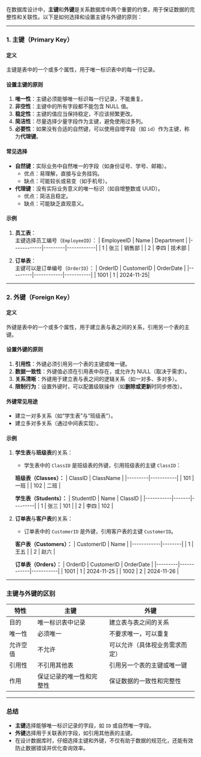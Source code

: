 在数据库设计中，**主键**和**外键**是关系数据库中两个重要的约束，用于保证数据的完整性和关联性。以下是如何选择和设置主键与外键的原则：

---

### **1. 主键（Primary Key）**
#### 定义
主键是表中的一个或多个属性，用于唯一标识表中的每一行记录。

#### 设置主键的原则
1. **唯一性**：主键必须能够唯一标识每一行记录，不能重复。
2. **非空性**：主键中的所有字段都不能包含 NULL 值。
3. **稳定性**：主键的值应当保持稳定，不应该频繁更改。
4. **简洁性**：尽量选择少量字段作为主键，避免使用过多列。
5. **必要性**：如果没有合适的自然键，可以使用自增字段（如 `id`）作为主键，称为**代理键**。

#### 常见选择
- **自然键**：实际业务中自然唯一的字段（如身份证号、学号、邮箱）。
  - 优点：易理解，直接与业务挂钩。
  - 缺点：可能较长或易变（如手机号）。
- **代理键**：没有实际业务意义的唯一标识（如自增整数或 UUID）。
  - 优点：简洁且稳定。
  - 缺点：可能缺乏直观意义。

#### 示例
1. **员工表**：  
   主键选择员工编号（`EmployeeID`）：
   | EmployeeID | Name    | Department |
   |------------|---------|------------|
   | 1          | 张三    | 销售部     |
   | 2          | 李四    | 技术部     |

2. **订单表**：  
   主键可以是订单编号（`OrderID`）：
   | OrderID | CustomerID | OrderDate |
   |---------|------------|-----------|
   | 1001    | 1          | 2024-11-25|

---

### **2. 外键（Foreign Key）**
#### 定义
外键是表中的一个或多个属性，用于建立表与表之间的关系，引用另一个表的主键。

#### 设置外键的原则
1. **引用性**：外键必须引用另一个表的主键或唯一键。
2. **数据一致性**：外键值必须在引用表中存在，或允许为 NULL（取决于需求）。
3. **关系清晰**：外键用于建立表与表之间的逻辑关系（如一对多、多对多）。
4. **限制行为**：设置外键时，可以配置级联操作（如**删除或更新**时同步修改）。

#### 外键常见用途
- 建立一对多关系（如“学生表”与“班级表”）。
- 建立多对多关系（通过中间表实现）。

#### 示例
1. **学生表**与**班级表**的关系：
   - 学生表中的 `ClassID` 是班级表的外键，引用班级表的主键 `ClassID`：
   
   **班级表（Classes）：**
   | ClassID | ClassName |
   |---------|-----------|
   | 101     | 一班       |
   | 102     | 二班       |

   **学生表（Students）：**
   | StudentID | Name  | ClassID |
   |-----------|-------|---------|
   | 1         | 张三  | 101     |
   | 2         | 李四  | 102     |

2. **订单表**与**客户表**的关系：
   - 订单表中的 `CustomerID` 是外键，引用客户表的主键 `CustomerID`。

   **客户表（Customers）：**
   | CustomerID | Name   |
   |------------|--------|
   | 1          | 王五   |
   | 2          | 赵六   |

   **订单表（Orders）：**
   | OrderID | CustomerID | OrderDate |
   |---------|------------|-----------|
   | 1001    | 1          | 2024-11-25 |
   | 1002    | 2          | 2024-11-26 |

---

### **主键与外键的区别**
| 特性         | 主键                             | 外键                            |
|--------------|----------------------------------|---------------------------------|
| 目的         | 唯一标识表中记录                 | 建立表与表之间的关系            |
| 唯一性       | 必须唯一                         | 不要求唯一，可以重复            |
| 允许空值     | 不允许                           | 可以允许（具体视业务需求而定）   |
| 引用性       | 不引用其他表                     | 引用另一个表的主键或唯一键      |
| 作用         | 保证记录的唯一性和完整性         | 保证数据的一致性和完整性        |

---

### **总结**
- **主键**选择能够唯一标识记录的字段，如 `ID` 或自然唯一字段。
- **外键**选择用于关联表的字段，如引用其他表的主键。
- 在设计数据库时，仔细选择主键和外键，不仅有助于数据的规范化，还能有效防止数据错误并优化查询效率。